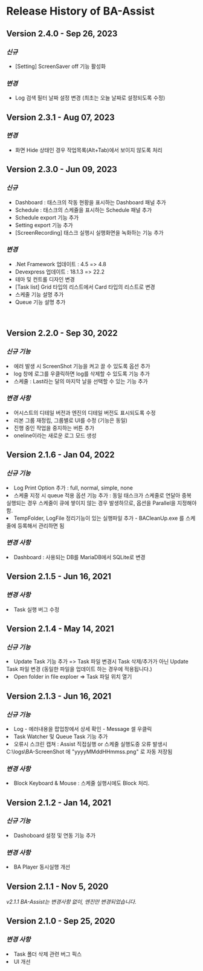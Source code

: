 # **Release History of BA-Assist**   

## **Version 2.4.0 - Sep 26, 2023** 
### *신규*  
- [Setting] ScreenSaver off 기능 활성화

### *변경*
- Log 검색 필터 날짜 설정 변경 (최초는 오늘 날짜로 설정되도록 수정)
  
## **Version 2.3.1 - Aug 07, 2023**
### *변경*
- 화면 Hide 상태인 경우 작업목록(Alt+Tab)에서 보이지 않도록 처리

## **Version 2.3.0 - Jun 09, 2023** 
### *신규*    
- Dashboard : 태스크의 작동 현황을 표시하는 Dashboard 패널 추가   
- Schedule :  태스크의 스케쥴을 표시하는 Schedule 패널 추가   
- Schedule export 기능 추가   
- Setting export 기능 추가    
- [ScreenRecording] 태스크 실행시 실행화면을 녹화하는 기능 추가   
  
### *변경*   
- .Net Framework 업데이트 : 4.5 => 4.8    
- Devexpress 업데이트 : 18.1.3 => 22.2  
- 테마 및 컨트롤 디자인 변경   
- [Task list] Grid 타입의 리스트에서 Card 타입의 리스트로 변경   
- 스케줄 기능 설명 추가    
- Queue 기능 설명 추가    
  
<br/>


## **Version 2.2.0 - Sep 30, 2022**   

### *신규 기능*   
<li>에러 발생 시 ScreenShot 기능을 켜고 끌 수 있도록 옵션 추가</li>
          <li>log 창에 로그를 우클릭하면 log를 삭제할 수 있도록 기능 추가</li>
          <li>스케줄 : Last라는 달의 마지막 날을 선택할 수 있는 기능 추가</li>   
          
### *변경 사항*   
<li>어시스트의 디테일 버전과 엔진의 디테일 버전도 표시되도록 수정</li>
<li>리본 그룹 재정립, 그룹별로 UI를 수정 (기능은 동일)</li>
<li>진행 중인 작업을 중지하는 버튼 추가</li>
<li>oneline이라는 새로운 로그 모드 생성</li>   

## **Version 2.1.6 - Jan 04, 2022**   

### *신규 기능*    
<li>Log Print Option 추가 : full, normal, simple, none</li>
<li>스케줄 지정 시 queue 적용 옵션 기능 추가 : 동일 태스크가 스케줄로 연달아 중복 실행되는 경우 스케줄이 큐에 쌓이지 않는 경우 발생하므로, 옵션을 Parallel을 지정해야 함. </li>
<li>TempFolder, LogFile 정리기능이 있는 실행파일 추가 - BACleanUp.exe 를 스케줄에 등록해서 관리하면 됨</li>    

### *변경 사항*     
<li>Dashboard : 사용되는 DB를 MariaDB에서 SQLite로 변경</li>    

## **Version 2.1.5 - Jun 16, 2021**   

### *변경 사항*     
<li>Task 실행 버그 수정</li>    

## **Version 2.1.4 - May 14, 2021**   

### *신규 기능*    
<li>Update Task 기능 추가  => Task 파일 변경시 Task 삭제/추가가 아닌 Update Task 파일 변경 (동일한 파일을 업데이트 하는 경우에 적용됩니다.)</li>
<li>Open folder in file exploer  => Task 파일 위치 열기</li>    

## **Version 2.1.3 - Jun 16, 2021**   

### *신규 기능*   
<li>Log - 에러내용을 팝업창에서 상세 확인 - Message 셀 우클릭 </li>
<li>Task Watcher 및 Queue Task 기능 추가</li>
<li>오류시 스크린 캡쳐 : Assist 직접실행 or 스케줄 실행도중 오류 발생시  C:\logs\BA-ScreenShot 에 "yyyyMMddHHmmss.png" 로 자동 저장됨</li>    

### *변경 사항*   
<li>Block Keyboard & Mouse : 스케줄 실행시에도 Block 처리.</li>     

## **Version 2.1.2 - Jan 14, 2021**   

### *신규 기능*    
<li>Dashoboard 설정 및 연동 기능 추가 </li>   

### *변경 사항*   
<li>BA Player 동시실행 개선</li>    

## **Version 2.1.1 - Nov 5, 2020**   

*v2.1.1 BA-Assist는 변경사항 없이, 엔진만 변경되었습니다.*    


## **Version 2.1.0 - Sep 25, 2020**   
### *변경 사항*    
<li>Task 폴더 삭제 관련 버그 픽스</li>        
<li>UI 개선</li>
